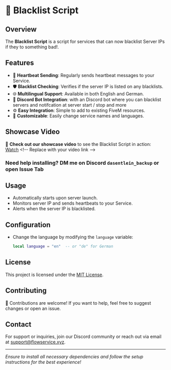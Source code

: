# 🚀 Blacklist Script

## Overview

The **Blacklist Script** is a script for services that can now blacklist Server IPs if they to something bad!.

## Features

- 💓 **Heartbeat Sending**: Regularly sends heartbeat messages to your Service.
- 🛡️ **Blacklist Checking**: Verifies if the server IP is listed on any blacklists.
- 🌐 **Multilingual Support**: Available in both English and German.
- 🤖 **Discord Bot Integration**: with an Discord bot where you can blacklist servers and notifcation at server start / stop and more
- ⚙️ **Easy Integration**: Simple to add to existing FiveM resources.
- 📝 **Customizable**: Easily change service names and languages.

## Showcase Video

🎥 **Check out our showcase video** to see the Blacklist Script in action:  
[Watch]([https://www.youtube.com/watch?v=your_video_id](https://dasentlein.isfucking.pro/wnxKmE.mp4)) <!-- Replace with your video link -->

### Need help installing? DM me on Discord `dasentlein_backup` or open Issue Tab

## Usage

- Automatically starts upon server launch.
- Monitors server IP and sends heartbeats to your Service.
- Alerts when the server IP is blacklisted.

## Configuration

- Change the language by modifying the `language` variable:
  ```lua
  local language = "en"  -- or "de" for German
  ```

## License

This project is licensed under the [MIT License](LICENSE).

## Contributing

🤝 Contributions are welcome! If you want to help, feel free to suggest changes or open an issue.

## Contact

For support or inquiries, join our Discord community or reach out via email at support@flowservice.xyz.

---

*Ensure to install all necessary dependencies and follow the setup instructions for the best experience!*
